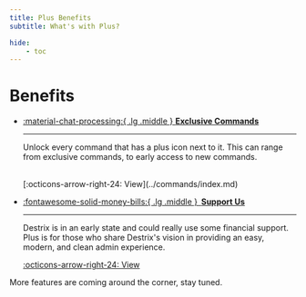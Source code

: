 ```yaml
---
title: Plus Benefits
subtitle: What's with Plus?

hide:
    - toc
---
```


# Benefits

<div class="grid cards" markdown>

-   [:material-chat-processing:{ .lg .middle } __Exclusive Commands__](../commands/index.md)

    ---

    Unlock every command that has a plus icon next to it. This can range from exclusive commands, to early access to new commands.
    
    <br>
    [:octicons-arrow-right-24: View](../commands/index.md)

-   [:fontawesome-solid-money-bills:{ .lg .middle }&thinsp; __Support Us__](?plus)

    ---

    Destrix is in an early state and could really use some financial support. Plus is for those who share Destrix's vision in providing an easy, modern, and clean admin experience.

    [:octicons-arrow-right-24: View](?plus)
</div>

More features are coming around the corner, stay tuned.

<!-- [Plus](#){ .md-button .md-button--primary .md-button-plus } -->